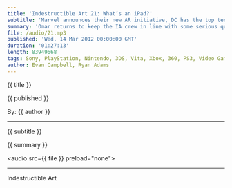 ```yaml
---
title: 'Indestructible Art 21: What’s an iPad?'
subtitle: 'Marvel announces their new AR initiative, DC has the top ten selling books for the month of February, Steam Box rumors squashed, GDC happened, and we don’t talk about the new iPad.'
summary: 'Omar returns to keep the IA crew in line with some serious questions about comic book distribution and DLC. Evan quickly changes the subject and shares his GDC experience with the gang. Lastly, Ryan expresses his disappointment upon realizing  Marvel’s Infinite comic series is not a new distribution method to rival the DC app.'
file: /audio/21.mp3
published: 'Wed, 14 Mar 2012 00:00:00 GMT'
duration: '01:27:13'
length: 83949668
tags: Sony, PlayStation, Nintendo, 3DS, Vita, Xbox, 360, PS3, Video Games, Comics, games, Indestructible Art, Marvel, DC, Sony, SEN, PSN, Trine 2, Resident Evil, Steam Box, Valve, GDC, Spider-men, Infinite Comics, AR, Fable, Molyneux, Blackest Knight
author: Evan Campbell, Ryan Adams
---
```


<p class='postTitle'>{{ title }}</p>
<p class='postPublished'>{{ published }}</p>
<p class='postAuthor'>By: {{ author }}</p>
<hr>
{{ subtitle }}  
  
{{ summary }}  

<audio src={{ file }} preload="none"></audio>

- - -
Indestructible Art
